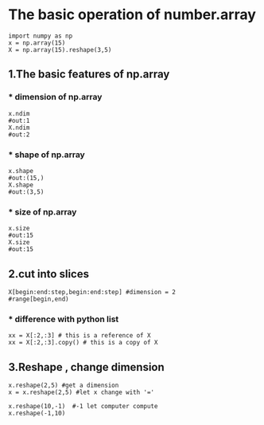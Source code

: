 # The basic operation of number.array


    import numpy as np
    x = np.array(15)
    X = np.array(15).reshape(3,5)
    
## 1.The basic features of np.array

### * dimension of np.array
    x.ndim   
    #out:1
    X.ndim 
    #out:2
    
### * shape of np.array
    
    x.shape
    #out:(15,)
    X.shape
    #out:(3,5)
    
### * size of np.array
    x.size 
    #out:15
    X.size
    #out:15
    
##  2.cut into slices
    X[begin:end:step,begin:end:step] #dimension = 2
    #range[begin,end)
    
### * difference with python list
    
    xx = X[:2,:3] # this is a reference of X
    xx = X[:2,:3].copy() # this is a copy of X
## 3.Reshape , change dimension
    
    x.reshape(2,5) #get a dimension
    x = x.reshape(2,5) #let x change with '='
    
    x.reshape(10,-1)  #-1 let computer compute
    x.reshape(-1,10)
    
    
    
    
